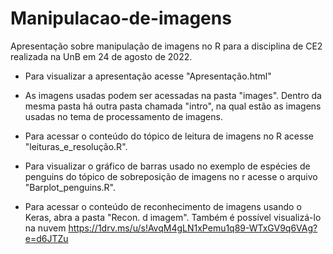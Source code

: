 # Manipulacao-de-imagens

Apresentação sobre manipulação de imagens no R para a disciplina de CE2 realizada na UnB em 24 de agosto de 2022.


- Para visualizar a apresentação acesse "Apresentação.html"

- As imagens usadas podem ser acessadas na pasta "images". 
Dentro da mesma pasta há outra pasta chamada "intro", na qual estão as imagens usadas no tema de processamento de imagens.

- Para acessar o conteúdo do tópico de leitura de imagens no R acesse "leituras_e_resolução.R".

- Para visualizar o gráfico de barras usado no exemplo de espécies de penguins do tópico de sobreposição de imagens no r acesse o arquivo "Barplot_penguins.R".

- Para acessar o conteúdo de reconhecimento de imagens usando o Keras, abra a pasta "Recon. d imagem". Também é possível visualizá-lo na nuvem https://1drv.ms/u/s!AvqM4gLN1xPemu1q89-WTxGV9q6VAg?e=d6JTZu
